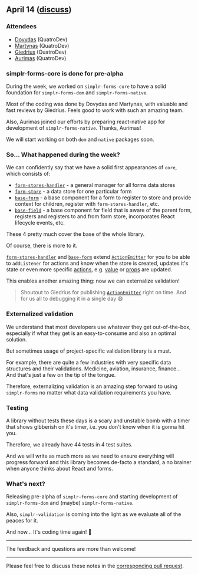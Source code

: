 ## April 14 ([discuss](https://github.com/SimplrJS/simplr-forms/pull/4))

### Attendees

* [Dovydas](https://twitter.com/dovydasnav) (QuatroDev)
* [Martynas](https://twitter.com/MartiogalaLT) (QuatroDev)
* [Giedrius](https://twitter.com/giedrucis) (QuatroDev)
* [Aurimas](https://twitter.com/waikys) (QuatroDev)

### simplr-forms-core is done for pre-alpha

During the week, we worked on `simplr-forms-core` to have a solid foundation for `simplr-forms-dom` and `simplr-forms-native`.

Most of the coding was done by Dovydas and Martynas, with valuable and fast reviews by Giedrius.
Feels good to work with such an amazing team.

Also, Aurimas joined our efforts by preparing react-native app for development of `simplr-forms-native`. Thanks, Aurimas!

We will start working on both `dom` and `native` packages soon.

### So... What happened during the week?

We can confidently say that we have a solid first appearances of `core`, which consists of:
* [`form-stores-handler`][1] - a general manager for all forms data stores
* [`form-store`][2] - a data store for one particular form
* [`base-form`][3] - a base component for a form to register to store and provide context for children, register with `form-stores-handler`, etc.
* [`base-field`][4] - a base component for field that is aware of the parent form, registers and registers to and from form store, incorporates React lifecycle events, etc. 

These 4 pretty much cover the base of the whole library.

Of course, there is more to it.

[`form-stores-handler`][1] and [`base-form`][3] extend [`ActionEmitter`][5] for you to be able to `addListener`
for actions and know when the store is created, updates it's state or even more specific [actions][6],
e.g. [value][7] or [props][8] are updated.

This enables another amazing thing: now we can externalize validation!

> Shoutout to Giedrius for publishing [`ActionEmitter`][5] right on time.
> And for us all to debugging it in a single day :smile:

### Externalized validation

We understand that most developers use whatever they get out-of-the-box,
especially if what they get is an easy-to-consume and also an optimal solution.

But sometimes usage of project-specific validation library is a must.

For example, there are quite a few industries with very specific data structures and their validations.
Medicine, aviation, insurance, finance... And that's just a few on the tip of the tongue.

Therefore, externalizing validation is an amazing step forward to using `simplr-forms`
no matter what data validation requirements you have.

### Testing

A library without tests these days is a scary and unstable bomb with a timer that shows gibberish on it's timer,
i.e. you don't know when it is gonna hit you.

Therefore, we already have 44 tests in 4 test suites.

And we will write as much more as we need to ensure everything will progress forward
and this library becomes de-facto a standard, a no brainer when anyone thinks about React and forms.

### What's next?

Releasing pre-alpha of `simplr-forms-core` and starting development of `simplr-forms-dom` and (maybe) `simplr-forms-native`.

Also, `simplr-validation` is coming into the light as we evaluate all of the peaces for it.

And now... It's coding time again! :tada:

------------

The feedback and questions are more than welcome!

------------

Please feel free to discuss these notes in the [corresponding pull request](https://github.com/SimplrJS/simplr-forms/pull/4).
  
[1]: https://github.com/SimplrJS/simplr-forms/blob/dev/packages/simplr-forms-core/src/stores/form-stores-handler.ts
[2]: https://github.com/SimplrJS/simplr-forms/blob/dev/packages/simplr-forms-core/src/stores/form-store.ts
[3]: https://github.com/SimplrJS/simplr-forms/blob/dev/packages/simplr-forms-core/src/abstractions/base-form.ts
[4]: https://github.com/SimplrJS/simplr-forms/blob/dev/packages/simplr-forms-core/src/abstractions/base-field.ts
[5]: https://github.com/SimplrJS/action-emitter
[6]: https://github.com/SimplrJS/simplr-forms/tree/dev/packages/simplr-forms-core/src/actions
[7]: https://github.com/SimplrJS/simplr-forms/blob/dev/packages/simplr-forms-core/src/actions/form-store-actions.ts#L3-L9
[8]: https://github.com/SimplrJS/simplr-forms/blob/dev/packages/simplr-forms-core/src/actions/form-store-actions.ts#L11-L17
